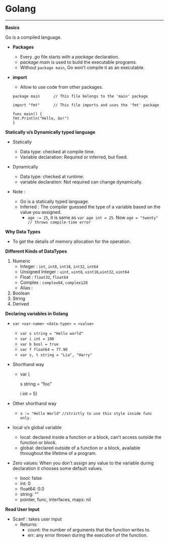 # Golang
--------

**Basics**

Go is a compiled language.

* **Packages**

    * Every *.go* file starts with a *package* declaration.
    * *package main* is used to build the executable programs.
    * Without `package main`, Go won’t compile it as an executable.

* **import** 

    * Allow to use code from other packages.

    ```
    package main      // This file belongs to the 'main' package

    import "fmt"      // This file imports and uses the 'fmt' package

    func main() {
    fmt.Println("Hello, Go!")
    }
    ```
    
**Statically v/s Dynamically typed language**

* Statically
   * Data type: checked at compile time.
   * Variable declaration: Required or inferred, but fixed.
* Dynamically
   * Data type: checked at runtime.
   * variable declaration: Not required can change dynamically.

* Note :
   * Go is a statically typed language.
   * Inferred : The compiler guessed the type of a variable based on the value you assigned.
      * `age := 25`, it is same as `var age int = 25`. Now `age = "twenty" // throws compile-time error`

**Why Data Types**
* To get the details of memory allocation for the operation.

**Different Kinds of DataTypes** 
1. Numeric
   * Integer : `int`, `int8`, `int16`, `int32`, `int64`
   * Unsigned Integer : `uint`, `uint8`, `uint16`,`uint32`, `uint64`
   * Float : `float32`, `float64`
   * Complex : `complex64`, `complex128`
   * Alias : 
3. Boolean
4. String
5. Derived

**Declaring variables in Golang**

* `var <var-name> <data-type> = <value>`
   * `var s string = "Hello world"`
   * `var i int = 100`
   * `var b bool = true`
   * `var f float64 = 77.90`
   * `var s, t string = "Lia", "Harry"`
* Shorthand way
   * var (

     s string = "foo"

     i int = 5) 

* Other shorthand way
   * `s := "Hello World"` `//strictly to use this style inside func only.`
 
* local v/s global variable
  * local: declared inside a function or a block, can't access outside the function or block.
  * global: declared outside of a function or a block, available throughout the lifetime of a program.

* Zero values: When you don't assign any value to the variable during declaration it chooses some default values.
   * bool: false
   * int: 0
   * float64: 0.0
   * string: ""
   * pointer, func, interfaces, maps: nil

**Read User Input**
* Scanf : takes user input
   * Returns:
     * count: the number of arguments that the function writes to.
     * err: any error thrown during the execution of the function.
